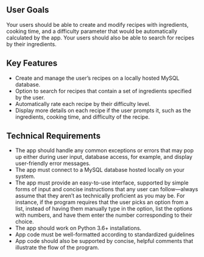 ## User Goals ##
Your users should be able to create and modify recipes with ingredients, cooking time, and a difficulty
parameter that would be automatically calculated by the app. Your users should also be able to search for
recipes by their ingredients.

## Key Features ##
* Create and manage the user’s recipes on a locally hosted MySQL database.
* Option to search for recipes that contain a set of ingredients specified by the user.
* Automatically rate each recipe by their difficulty level.
* Display more details on each recipe if the user prompts it, such as the ingredients, cooking time,
and difficulty of the recipe.

## Technical Requirements ##
* The app should handle any common exceptions or errors that may pop up either during user
input, database access, for example, and display user-friendly error messages.
* The app must connect to a MySQL database hosted locally on your system.
* The app must provide an easy-to-use interface, supported by simple forms of input and concise
instructions that any user can follow—always assume that they aren’t as technically proficient as
you may be. For instance, if the program requires that the user picks an option from a list, instead
of having them manually type in the option, list the options with numbers, and have them enter
the number corresponding to their choice.
* The app should work on Python 3.6+ installations.
* App code must be well-formatted according to standardized guidelines
* App code should also be supported by concise, helpful comments that illustrate the flow of the
program.
